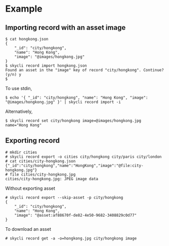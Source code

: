 # Example

## Importing record with an asset image

    $ cat hongkong.json
    {
        "_id": "city/hongkong",
        "name": "Hong Kong",
        "image": "@images/hongkong.jpg"
    }
    $ skycli record import hongkong.json
    Found an asset in the "image" key of record "city/hongkong". Continue? (y/n) y
    $

To use stdin,

    $ echo '{ "_id": "city/hongkong", "name": "Hong Kong", "image": "@images/hongkong.jpg" }' | skycli record import -i

Alternatively,

    $ skycli record set city/hongkong image=@images/hongkong.jpg name="Hong Kong"

## Exporting record

    # mkdir cities
    # skycli record export -o cities city/hongkong city/paris city/london
    # cat cities/city-hongkong.json
    {"_id":"city/hongkong","name":"HongKong","image":"@file:city-hongkong.jpg"}
    # file cities/city-hongkong.jpg
    cities/city-hongkong.jpg: JPEG image data

Without exporting asset

    # skycli record export --skip-asset -p city/hongkong
    {
        "_id": "city/hongkong",
        "name": "Hong Kong",
        "image": "@asset:af88670f-de82-4e50-9682-3408829c0d77"
    }

To download an asset

    # skycli record get -a -o=hongkong.jpg city/hongkong image
